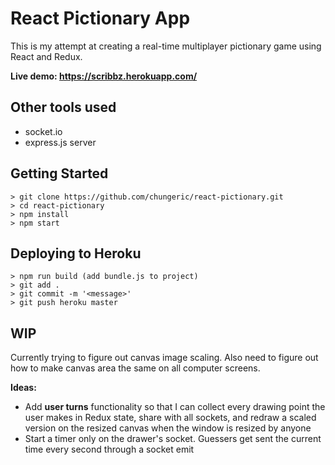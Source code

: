 # React Pictionary App

This is my attempt at creating a real-time multiplayer pictionary game using React and Redux.

**Live demo: <https://scribbz.herokuapp.com/>**

## Other tools used

- socket.io
- express.js server

## Getting Started

```
> git clone https://github.com/chungeric/react-pictionary.git
> cd react-pictionary
> npm install
> npm start
```

## Deploying to Heroku

```
> npm run build (add bundle.js to project)
> git add .
> git commit -m '<message>'
> git push heroku master
```

## WIP

Currently trying to figure out canvas image scaling.
Also need to figure out how to make canvas area the same on all computer screens.

**Ideas:**

- Add **user turns** functionality so that I can collect every drawing point the user makes in Redux state, share with all sockets, and redraw a scaled version on the resized canvas when the window is resized by anyone
- Start a timer only on the drawer's socket. Guessers get sent the current time every second through a socket emit
